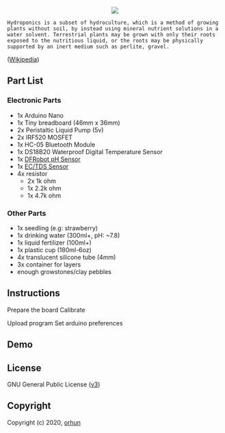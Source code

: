 <p align="center">
    <a href="https://github.com/orhun/HydropotX">
        <img src="https://user-images.githubusercontent.com/24392180/74221230-af802a00-4cc2-11ea-88dd-9b2fac1c6659.png"></a>
        <br>
</p>

```
Hydroponics is a subset of hydroculture, which is a method of growing plants without soil, by instead using mineral nutrient solutions in a water solvent. Terrestrial plants may be grown with only their roots exposed to the nutritious liquid, or the roots may be physically supported by an inert medium such as perlite, gravel.
```
([Wikipedia](https://en.wikipedia.org/wiki/Hydroponics))

## Part List

### Electronic Parts

* 1x Arduino Nano
* 1x Tiny breadboard (46mm x 36mm)
* 2x Peristaltic Liquid Pump (5v)
* 2x IRF520 MOSFET
* 1x HC-05 Bluetooth Module
* 1x DS18B20 Waterproof Digital Temperature Sensor
* 1x [DFRobot pH Sensor](https://www.dfrobot.com/product-1025.html)
* 1x [EC/TDS Sensor](https://hackaday.io/project/7008-fly-wars-a-hackers-solution-to-world-hunger/log/24646-three-dollar-ec-ppm-meter-arduino)
* 4x resistor
  * 2x 1k ohm
  * 1x 2.2k ohm
  * 1x 4.7k ohm

### Other Parts

* 1x seedling (e.g: strawberry)
* 1x drinking water (300ml+, pH: ~7.8)
* 1x liquid fertilizer (100ml+)
* 1x plastic cup (180ml-6oz)
* 4x translucent silicone tube (4mm)
* 3x container for layers
* enough growstones/clay pebbles

## Instructions

Prepare the board
    Calibrate

Upload program
    Set arduino preferences

## Demo

## License

GNU General Public License ([v3](https://www.gnu.org/licenses/gpl.txt))

## Copyright

Copyright (c) 2020, [orhun](https://www.github.com/orhun)